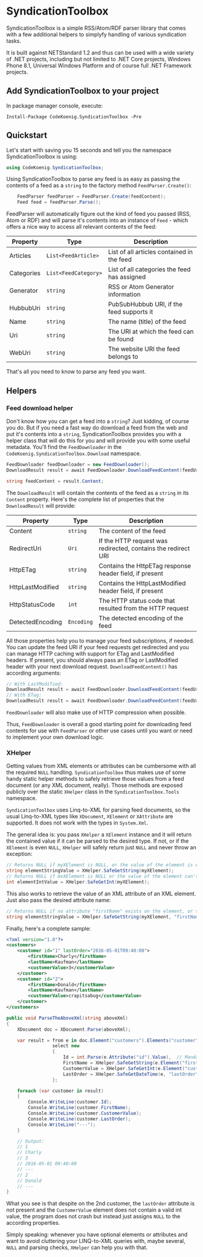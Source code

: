 # SyndicationToolbox

SyndicationToolbox is a simple RSS/Atom/RDF parser library that comes with a few additional helpers to simplyfy
handling of various syndication tasks.

It is built against NETStandard 1.2 and thus can be used with a wide variety of .NET projects, including but not limited to
.NET Core projects, Windows Phone 8.1, Universal Windows Platform and of course full .NET Framework projects.

## Add SyndicationToolbox to your project

In package manager console, execute:

```shell
Install-Package CodeKoenig.SyndicationToolbox -Pre
```

## Quickstart

Let's start with saving you 15 seconds and tell you the namespace SyndicationToolbox is using:

```csharp
using CodeKoenig.SyndicationToolbox;
```

Using SyndicationToolbox to parse any feed is as easy as passing the contents of a feed as a `string` to
the factory method `FeedParser.Create()`:

```csharp
    FeedParser feedParser = FeedParser.Create(feedContent);
    Feed feed = feedParser.Parse();
```

FeedParser will automatically figure out the kind of feed you passed (RSS, Atom or RDF) and will parse
it's contents into an instance of `Feed` - which offers a nice way to access all relevant contents of the feed:

|Property   |Type                 |Description                                  |
|-----------|---------------------|---------------------------------------------|
|Articles   |`List<FeedArticle>`  |List of all articles contained in the feed   |
|Categories |`List<FeedCategory>` |List of all categories the feed has assigned |
|Generator  |`string`             |RSS or Atom Generator information            |
|HubbubUri  |`string`             |PubSubHubbub URI, if the feed supports it    |
|Name       |`string`             |The name (title) of the feed                 |
|Uri        |`string`             |The URI at which the feed can be found       |
|WebUri     |`string`             |The website URI the feed belongs to          |

That's all you need to know to parse any feed you want.

## Helpers

### Feed download helper

Don't know how you can get a feed into a `string`? Just kidding, of course you do. But if you need a fast
way do download a feed from the web and put it's contents into a `string`, SyndicationToolbox provides you
with a helper class that will do this for you and will provide you with some useful metadata. You'll find
the `FeedDownloader` in the `CodeKoenig.SyndicationToolbox.Download` namespace.

```csharp
FeedDownloader feedDownloader = new FeedDownloader();
DownloadResult result = await FeedDownloader.DownloadFeedContent(feedUri);

string feedContent = result.Content;
```

The `DownloadResult` will contain the contents of the feed as a `string` in its `Content` property. Here's
the complete list of properties that the `DownloadResult` will provide:

|Property          |Type       |Description                                                    |
|------------------|-----------|---------------------------------------------------------------|
|Content           |`string`   |The content of the feed                                        |
|RedirectUri       |`Uri`      |If the HTTP request was redirected, contains the redirect URI  |
|HttpETag          |`string`   |Contains the HttpETag response header field, if present        |
|HttpLastModified  |`string`   |Contains the HttpLastModified header field, if present         |
|HttpStatusCode    |`int`      |The HTTP status code that resulted from the HTTP request       |
|DetectedEncoding  |`Encoding` |The detected encoding of the feed                              |

All those properties help you to manage your feed subscriptions, if needed. You can update the feed URI if
your feed requests get redirected and you can manage HTTP caching with support for ETag and LastModified
headers. If present, you should always pass an ETag or LastModified header with your next download request.
`DownloadFeedContent()` has according arguments:

```csharp
// With LastModified:
DownloadResult result = await FeedDownloader.DownloadFeedContent(feedUri, httpLastModified: lastModifiedValue);
// With ETag:
DownloadResult result = await FeedDownloader.DownloadFeedContent(feedUri, httpETag: eTagValue);
```

`FeedDownloader` will also make use of HTTP compression when possible.

Thus, `FeedDownloader` is overall a good starting point for downloading feed contents for use with `FeedParser`
or other use cases until you want or need to implement your own download logic.

### XHelper

Getting values from XML elements or attributes can be cumbersome with all the required `NULL` handling.
`SyndicationToolbox` thus makes use of some handy static helper methods to safely retrieve those values from
a feed document (or any XML document, really). Those methods are exposed publicly over the static `XHelper` class
in the `SyndicationToolbox.Tools` namespace.

`SyndicationToolbox` uses Linq-to-XML for parsing feed documents, so the usual Linq-to-XML types like
`XDocument`, `XElement` or `XAttribute` are supported. It does not work with the types in `System.Xml`.

The general idea is: you pass `XHelper` a `XElement` instance and it will return the contained value if
it can be parsed to the desired type. If not, or if the `XElement` is even `NULL`, `XHelper` will safely
return just `NULL` and never throw an exception:

```csharp
// Returns NULL if myXElement is NULL, or the value of the element is empty. Else returns the string.
string elementStringValue = XHelper.SafeGetString(myXElement);
// Returns NULL if mxXElement is NULL or the value of the element can't pe parsed to an int. Else returns the int.
int elementIntValue = XHelper.SafeGetInt(myXElement);
```

This also works to retrieve the value of an XML attribute of an XML element. Just also pass the desired
attribute name:

```csharp
// Returns NULL if no attribute "firstName" exists on the element, or the attribute value is empty
string elementStringValue = XHelper.SafeGetString(myXElement, "firstName");
```

Finally, here's a complete sample:

```Xml
<?xml version="1.0"?>
<customers>
    <customer id="1" lastOrder="2016-05-01T09:40:00">
        <firstName>Charly</firstName>
        <lastName>Kaufman</lastName>
        <customerValue>3</customerValue>
    </customer>
    <customer id="2">
        <firstName>Donald</firstName>
        <lastName>Kaufman</lastName>
        <customerValue>crapitsabug</customerValue>
    </customer>
</customers>
```

```csharp
public void ParseTheAboveXml(string aboveXml)
{
    XDocument doc = XDocument.Parse(aboveXml);

    var result = from e in doc.Element("customers").Elements("customer")
                 select new
                 {
                     Id = int.Parse(e.Attribute("id").Value),  // Mandatory, so just parse it
                     FirstName = XHelper.SafeGetString(e.Element("firstName")),
                     CustomerValue = XHelper.SafeGetInt(e.Element("customerValue")),
                     LastOrder = XHelper.SafeGetDateTime(e, "lastOrder")
                 };

    foreach (var customer in result)
    {
        Console.WriteLine(customer.Id);
        Console.WriteLine(customer.FirstName);
        Console.WriteLine(customer.CustomerValue);
        Console.WriteLine(customer.LastOrder);
        Console.WriteLine("---");
    }

    // Output:
    // 1
    // Charly
    // 3
    // 2016-05-01 09:40:00
    // ---
    // 2
    // Donald
    // ---
}
```

What you see is that despite on the 2nd customer, the `lastOrder` attribute is not present and the `CustomerValue`
element does not contain a valid int value, the program does not crash but instead just assigns `NULL` to the
according properties.

Simply speaking: whenever you have optional elements or attributes and want to avoid cluttering
your LINQ-to-XML queries with, maybe several, `NULL` and parsing checks, `XHelper` can help you with that.
